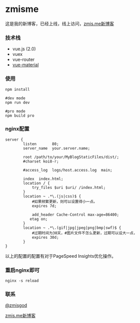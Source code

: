 # zmisme

这是我的新博客，已经上线，线上访问，<a href="https://zmis.me">zmis.me新博客</a>

### 技术栈

- vue.js (2.0)
- vuex
- vue-router
- <a href="https://github.com/vuematerial/vue-material">vue-material</a>

### 使用
```
npm install

#dev mode
npm run dev

#pro mode
npm build pro
```

### nginx配置
```
server {
        listen       80;
        server_name  your.server.name;

        root /path/to/your/MyBlogStaticFiles/dist/;
        #charset koi8-r;

        #access_log  logs/host.access.log  main;

        index  index.html;
        location / {
            try_files $uri $uri/ /index.html;
        }
    	location ~ .*\.(js|css)$ {
            #如果频繁更新，则可以设置得小一点。
            expires 7d;

    	    add_header Cache-Control max-age=86400;
           etag on;
        }
        location ~ .*\.(gif|jpg|jpeg|png|bmp|swf)$ {
            #过期时间为30天，#图片文件不怎么更新，过期可以设大一点，
            expires 30d;
        }
}
```
以上的配置的配置有对于PageSpeed Insights优化操作。

### 重启nginx即可
```
nginx -s reload
```


### 联系

<a href="https://weibo.com/zmisgod">@zmisgod</a>

<a href="https://zmis.me">zmis.me新博客</a>